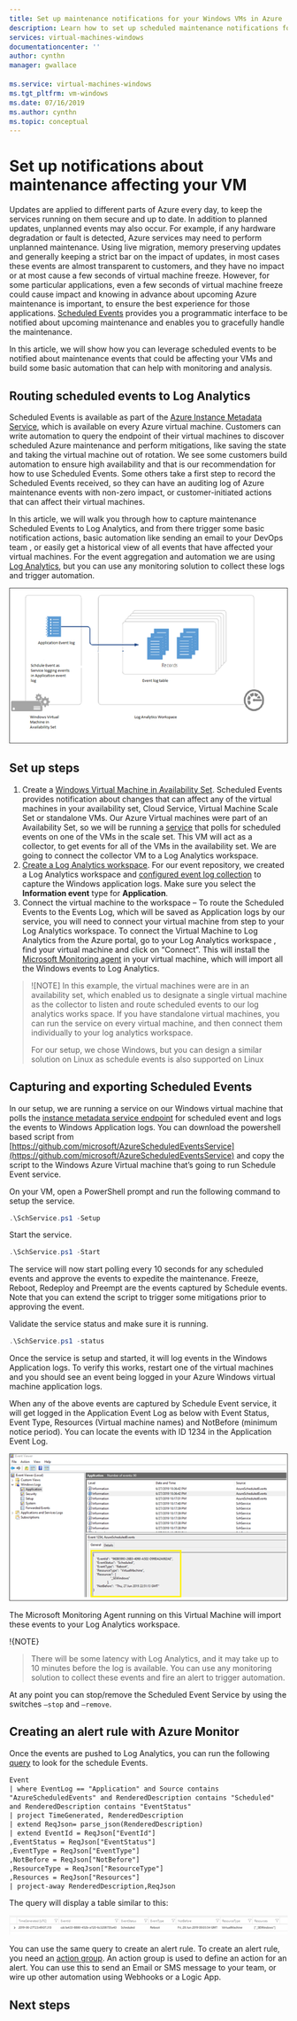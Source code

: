 ```yaml
---
title: Set up maintenance notifications for your Windows VMs in Azure | Microsoft Docs
description: Learn how to set up scheduled maintenance notifications for your Azure virtual machines.
services: virtual-machines-windows
documentationcenter: ''
author: cynthn
manager: gwallace

ms.service: virtual-machines-windows
ms.tgt_pltfrm: vm-windows
ms.date: 07/16/2019
ms.author: cynthn
ms.topic: conceptual
---
```


# Set up notifications about maintenance affecting your VM

Updates are applied to different parts of Azure every day,  to keep the services running on them secure and up to date. In addition to planned updates, unplanned events may also occur. For example, if any hardware degradation or fault is detected, Azure services may need to perform unplanned maintenance. Using live migration, memory preserving updates and generally keeping a strict bar on the impact of updates, in most cases these events are almost transparent to customers, and they have no impact or at most cause a few seconds of virtual machine freeze. However, for some particular applications, even a few seconds of virtual machine freeze could cause impact and knowing in advance about upcoming Azure maintenance is important, to ensure the best experience for those applications. [Scheduled Events](scheduled-events.md) provides you a programmatic interface to be notified about upcoming maintenance and enables you to gracefully handle the maintenance. 

In this article, we will show how you can leverage scheduled events to be notified about maintenance events that could be affecting your VMs and build some basic automation that can help with monitoring and analysis.


## Routing scheduled events to Log Analytics

Scheduled Events is available as part of the [Azure Instance Metadata Service](instance-metadata-service.md), which is available on every Azure virtual machine. Customers can write automation to query the endpoint of their virtual machines to discover scheduled Azure maintenance and perform mitigations, like saving the state and taking the virtual machine out of rotation. We see some customers build automation to ensure high availability and that is our recommendation for how to use Scheduled Events. Some others take a first step to record the Scheduled Events received, so they can have an auditing log of Azure maintenance events with non-zero impact, or customer-initiated actions that can affect their virtual machines. 

In this article, we will walk you through how to capture maintenance Scheduled Events to Log Analytics, and from there trigger some basic notification actions, basic automation like sending an email to your DevOps team , or easily get a historical view of all events that have affected your virtual machines. For the event aggregation and automation we are using [Log Analytics](/azure/azure-monitor/learn/quick-create-workspace), but you can use any monitoring solution to collect these logs and trigger automation.

![Diagram showing the event lifecycle](./media/notifications/events.png)

## Set up steps

1.	Create a [Windows Virtual Machine in Availability Set](tutorial-availability-sets.md). Scheduled Events provides notification about changes that can affect any of the virtual machines in your availability set, Cloud Service, Virtual Machine Scale Set or standalone VMs. Our Azure Virtual machines were part of an Availability Set, so we will be running a [service](https://github.com/microsoft/AzureScheduledEventsService) that polls for scheduled events on one of the VMs in the scale set. This VM will act as a collector, to get events for all of the VMs in the availability set. We are going to connect the collector VM to a Log Analytics workspace.   
1.	[Create a Log Analytics workspace](/azure/azure-monitor/learn/quick-create-workspace). For our event repository, we created a Log Analytics workspace and [configured event log collection](/azure/azure-monitor/platform/agent-data-sources#configuring-data-sources) to capture the Windows application logs. Make sure you select the **Information event** type for **Application**.
1.	Connect the virtual machine to the workspace – To route the Scheduled Events to the Events Log, which will be saved as Application logs by our service, you will need to connect your virtual machine from step to your Log Analytics workspace.  To connect the Virtual Machine to Log Analytics from the Azure portal, go to your Log Analytics workspace , find your virtual machine and click on “Connect”. This will install the [Microsoft Monitoring agent](/azure/virtual-machines/extensions/oms-windows) in your virtual machine, which will import all the Windows events to Log Analytics. 



>![NOTE] 
>In this example, the virtual machines were are in an availability set, which enabled us to designate a single virtual machine as the collector to listen and route scheduled events to our log analytics works space. If you have standalone virtual machines, you can run the service on every virtual machine, and then connect them individually to your log analytics workspace.
>
>For our setup, we chose Windows, but you can design a similar solution on Linux as schedule events is also supported on Linux


## Capturing and exporting Scheduled Events

In our setup, we are running a service on our Windows virtual machine that polls the [instance metadata service endpoint](/azure/azure-monitor/learn/quick-create-workspace) for scheduled event and logs the events to Windows Application logs. You can download the powershell based script from [https://github.com/microsoft/AzureScheduledEventsService](https://github.com/microsoft/AzureScheduledEventsService) and copy the script to the Windows Azure Virtual machine that’s going to run Schedule Event service. 

On your VM, open a PowerShell prompt and run the following command to setup the service.

```powershell
.\SchService.ps1 -Setup
```

Start the service.

```powershell
.\SchService.ps1 -Start
```

The service will now start polling every 10 seconds for any scheduled events and approve the events to expedite the maintenance.  Freeze, Reboot, Redeploy and Preempt are the events captured by Schedule events.   Note that you can extend the script to trigger some mitigations prior to approving the event.

Validate the service status and make sure it is running.

```powershell
.\SchService.ps1 -status  
```

Once the service is setup and started, it will log events in the Windows Application logs.   To verify this works, restart one of the virtual machines and you should see an event being logged in your Azure Windows virtual machine application logs. 

When any of the above events are captured by Schedule Event service, it will get logged in the Application Event Log as below with Event Status, Event Type, Resources (Virtual machine names) and NotBefore (minimum notice period). You can locate the events with ID 1234 in the Application Event Log.

![Screenshot of event viewer.](./media/notifications/event-viewer.png)

The Microsoft Monitoring Agent running on this Virtual Machine will import these events to your Log Analytics workspace. 


!{NOTE}
>There will be some latency with Log Analytics, and it may take up to 10 minutes before the log is available. You can use any monitoring solution to collect these events and fire an alert to trigger automation.  

At any point you can stop/remove the Scheduled Event Service by using the switches `–stop` and `–remove`.

## Creating an alert rule with Azure Monitor 

Once the events are pushed to Log Analytics, you can run the following [query](/azure/azure-monitor/log-query/get-started-portal) to look for the schedule Events.

```
Event
| where EventLog == "Application" and Source contains "AzureScheduledEvents" and RenderedDescription contains "Scheduled" and RenderedDescription contains "EventStatus" 
| project TimeGenerated, RenderedDescription
| extend ReqJson= parse_json(RenderedDescription)
| extend EventId = ReqJson["EventId"]
,EventStatus = ReqJson["EventStatus"]
,EventType = ReqJson["EventType"]
,NotBefore = ReqJson["NotBefore"]
,ResourceType = ReqJson["ResourceType"]
,Resources = ReqJson["Resources"]
| project-away RenderedDescription,ReqJson
```

The query will display a table similar to this:

![](./media/notifications/query-output.png)


 
You can use the same query to create an alert rule. To create an alert rule, you need an [action group](/azure/azure-monitor/platform/action-groups). An action group is used to define an action for an alert. You can use this to send an Email or SMS message to your team, or wire up other automation using Webhooks or a Logic App.
     
## Next steps

